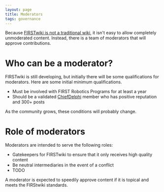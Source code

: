 ```yaml
---
layout: page
title: Moderators
tags: governance
---
```


Because [FIRSTwiki is not a traditional wiki](/docs/design/), it isn't easy
to allow completely unmoderated content. Instead, there is a team of moderators
that will approve contributions.

Who can be a moderator?
=======================

FIRSTwiki is still developing, but initially there will be some qualifications
for moderators. Here are some initial minimum qualifications.

* Must be involved with FIRST Robotics Programs for at least a year
* Should be a validated [ChiefDelphi](https://www.chiefdelphi.com) member who
  has positive reputation and 300+ posts

As the community grows, these conditions will probably change.

Role of moderators
==================

Moderators are intended to serve the following roles:

* Gatekeepers for FIRSTwiki to ensure that it only receives high quality content
* Be neutral intermediaries in the event of a conflict
* TODO

A moderator is expected to speedily approve content if it is topical and meets
the FIRStwiki standards.
